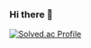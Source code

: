 ### Hi there 👋

[![Solved.ac Profile](http://mazassumnida.wtf/api/v2/generate_badge?boj=20193151)](https://solved.ac/20193151/)

<!--
**ZeroDimen/ZeroDimen** is a ✨ _special_ ✨ repository because its `README.md` (this file) appears on your GitHub profile.

Here are some ideas to get you started:

- 🔭 I’m currently working on ...
- 🌱 I’m currently learning ...
- 👯 I’m looking to collaborate on ...
- 🤔 I’m looking for help with ...
- 💬 Ask me about ...
- 📫 How to reach me: ...
- 😄 Pronouns: ...
- ⚡ Fun fact: ...
-->
